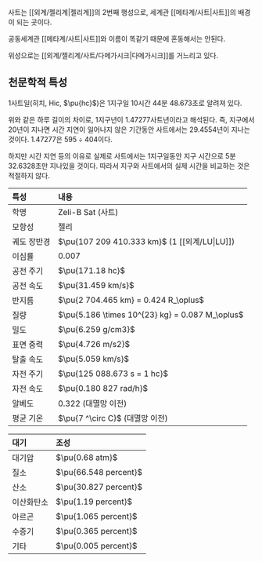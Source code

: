 사트는 [[외계/젤리계|젤리계]]의 2번째 행성으로, 세계관 [[메타계/사트|사트]]의 배경이 되는 곳이다.

공동세계관 [[메타계/사트|사트]]와 이름이 똑같기 때문에 혼동해서는 안된다.

위성으로는 [[외계/젤리계/사트/다메가시크|다메가시크]]를 거느리고 있다.

## 천문학적 특성
1사트일(히치, Hic, $\pu{hc}$)은 1지구일 10시간 44분 48.673초로 알려져 있다.

위와 같은 하루 길이의 차이로, 1지구년이 1.47277사트년이라고 해석된다. 즉, 지구에서 20년이 지나면 시간 지연이 일어나지 않은 기간동안 사트에서는 29.4554년이 지나는 것이다. 1.47277은 $595\div404$이다.

하지만 시간 지연 등의 이유로 실제로 사트에서는 1지구일동안 지구 시간으로 5분 32.6328초만 지나있을 것이다. 따라서 지구와 사트에서의 실제 시간을 비교하는 것은 적절하지 않다.

| 특성     | 내용                                              |
| :----- | :---------------------------------------------- |
| 학명     | Zeli-B Sat (사트)                                 |
| 모항성    | 젤리                                              |
| 궤도 장반경 | $\pu{107 209 410.333 km}$ (1 [[외계/LU\|LU]])     |
| 이심률    | $0.007$                                         |
| 공전 주기  | $\pu{171.18 hc}$                                |
| 공전 속도  | $\pu{31.459 km/s}$                              |
| 반지름    | $\pu{2 704.465 km} = 0.424 R_\oplus$            |
| 질량     | $\pu{5.186 \times 10^{23} kg} = 0.087 M_\oplus$ |
| 밀도     | $\pu{6.259 g/cm3}$                              |
| 표면 중력  | $\pu{4.726 m/s2}$                               |
| 탈출 속도  | $\pu{5.059 km/s}$                               |
| 자전 주기  | $\pu{125 088.673 s = 1 hc}$                     |
| 자전 속도  | $\pu{0.180 827 rad/h}$                          |
| 알베도    | $0.322$ (대멸망 이전)                                |
| 평균 기온  | $\pu{7 ^\circ C}$ (대멸망 이전)                      |

| 대기    | 조성                    |
| :---- | :-------------------- |
| 대기압   | $\pu{0.68 atm}$       |
| 질소    | $\pu{66.548 percent}$ |
| 산소    | $\pu{30.827 percent}$ |
| 이산화탄소 | $\pu{1.19 percent}$   |
| 아르곤   | $\pu{1.065 percent}$  |
| 수증기   | $\pu{0.365 percent}$  |
| 기타    | $\pu{0.005 percent}$  |